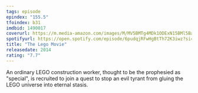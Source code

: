 ```yaml
---
tags: episode
epindex: "155.5"
tfoindex: b31
imdbid: 1490017
coverurl: https://m.media-amazon.com/images/M/MV5BMTg4MDk1ODExN15BMl5BanBnXkFtZTgwNzIyNjg3MDE@._V1_SX202_CR0,0,202,300_.jpg
spotifyurl: https://open.spotify.com/episode/6pudqjRFwHgBtTh72K3iwz?si=36c33dbd778d4b42
title: "The Lego Movie"
releasedate: 2014
rating: "7.7"
---
```


An ordinary LEGO construction worker, thought to be the prophesied as "special", is recruited to join a quest to stop an evil tyrant from gluing the LEGO universe into eternal stasis.